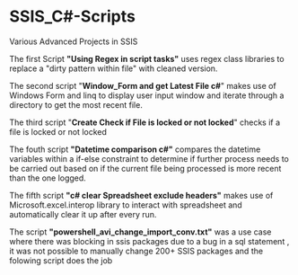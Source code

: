 # SSIS_C#-Scripts
Various Advanced Projects in SSIS

The first Script **"Using Regex in script tasks"** uses regex class libraries to replace a "dirty pattern within file" with cleaned version. 

The second script "**Window_Form and get Latest File c#**" makes use of Windows Form and linq to display user input window and iterate through a directory to get the most recent file.

The third script "**Create Check if File is locked or not locked**" checks if a file is locked or not locked 

The fouth script **"Datetime comparison c#"** compares the datetime variables within a if-else constraint to determine if further process needs to be carried out 
based on if the current file being processed is more recent than the one logged. 
    
The fifth script **"c# clear Spreadsheet exclude headers"** makes use of Microsoft.excel.interop library to interact with spreadsheet and automatically clear it up after every run. 

The script **"powershell_avi_change_import_conv.txt"** was a use case where there was blocking in ssis packages due to a bug in a sql statement , it was not possible to manually 
change 200+ SSIS packages and the folowing script does the job 


